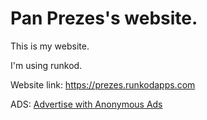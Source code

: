 # Pan Prezes's website.
This is my website.

I'm using runkod.

Website link: https://prezes.runkodapps.com

ADS: <a href="https://a-ads.com?partner=1503219">Advertise with Anonymous Ads</a>
